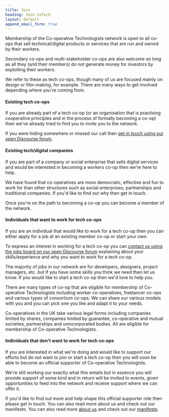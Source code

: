 ```yaml
---
title: Join
heading: Join CoTech
layout: default
append_email_form: true
---
```


Membership of the Co-operative Technologists network is open to all co-ops that sell technical/digital products or services that are run and owned by their workers.

Secondary co-ops and multi-stakeholder co-ops are also welcome so long as all they (and their members) do not generate money for investors by exploiting their workers.

We refer to these as tech co-ops, though many of us are focused mainly on design or film-making, for example. There are many ways to get involved depending where you're coming from.

#### Existing tech co-ops

If you are already part of a tech co-op (or an organisation that is practising cooperative principles and in the process of formally becoming a co-op) then we've already tried to find you to invite you to the network.

If you were hiding somewhere or missed our call then [get in touch using our open Discourse forum](https://community.coops.tech/c/cotech).

#### Existing tech/digital companies

If you are part of a company or social enterprise that sells digital services and would be interested in becoming a workers co-op then we're here to help.

We have found that co-operatives are more democratic, effective and fun to work for than other structures such as social enterprises, partnerships and traditional companies. If you'd like to find out why then get in touch.

Once you're on the path to becoming a co-op you can become a member of the network.

#### Individuals that want to work for tech co-ops

If you are an individual that would like to work for a tech co-op then you can either apply for a job at an existing member co-op or start your own.

To express an interest in working for a tech co-op you can [contact us using the jobs board on our open Discourse forum](https://community.coops.tech/c/jobs) explaining about your skills/experience and why you want to work for a tech co-op.

The majority of jobs in our network are for developers, designers, project managers, etc. but if you have some skills you think we need then let us know. If you would like to start a tech co-op then we'd love to help you.

There are many types of co-op that are eligible for membership of Co-operative Technologists including worker co-operatives, freelancer co-ops and various types of consortium co-ops. We can share our various models with you and you can pick one you like and adapt it to your needs.

Co-operatives in the UK take various legal forms including companies limited by shares, companies limited by guarantee, co-operative and mutual societies, partnerships and unincorporated bodies. All are eligible for membership of Co-operative Technologists.

#### Individuals that don't want to work for tech co-ops

If you are interested in what we're doing and would like to support our efforts but do not want to join or start a tech co-op then you will soon be able to become an official supporter of Co-operative Technologists.

We're still working our exactly what this entails but in essence you will provide support of some kind and in return will be invited to events, given opportunities to feed into the network and receive support where we can offer it.

If you'd like to find out more and help shape this official supporter role then please get in touch. You can also read more about us and check out our manifesto. You can also read more [about us][about] and check out our [manifesto][].

[about]: /about
[manifesto]: /manifesto
